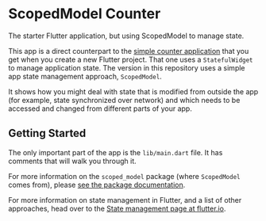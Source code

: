 # ScopedModel Counter

The starter Flutter application, but using ScopedModel to manage state.

This app is a direct counterpart to the
[simple counter application](https://flutter.io/docs/development/ui/widgets-intro#changing-widgets-in-response-to-input)
that you get when you create a new Flutter project. That one uses a `StatefulWidget` to manage
application state. The version in this repository uses a simple app state management approach,
`ScopedModel`.

It shows how you might deal with state that is modified from outside the app (for example,
state synchronized over network) and which needs to be accessed and changed
from different parts of your app.

## Getting Started

The only important part of the app is the `lib/main.dart` file. It has comments that will walk you
through it.

For more information on the `scoped_model` package (where `ScopedModel` comes from), please
[see the package documentation](https://pub.dartlang.org/packages/scoped_model).

For more information on state management in Flutter, and a list of other approaches,
head over to the
[State management page at flutter.io](https://flutter.io/docs/development/data-and-backend/state-mgmt).
